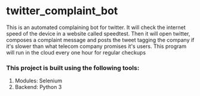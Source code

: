 <h1>twitter_complaint_bot</h1>
<p>This is an automated complaining bot for twitter. It will check the internet speed of the device in a website called speedtest. Then it will open twitter, composes a complaint message and posts the tweet tagging the company if it's slower than what telecom company promises it's users. This program will run in the cloud every one hour for regular checkups</p>
<h3>This project is built using the following tools:</h3>
<ol>
  <li>Modules: Selenium</li>
  <li>Backend: Python 3</li>
</ol>
